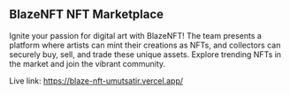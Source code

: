 ## BlazeNFT NFT Marketplace

Ignite your passion for digital art with BlazeNFT! The team presents a platform where artists can mint their creations as NFTs, and collectors can securely buy, sell, and trade these unique assets. Explore trending NFTs in the market and join the vibrant community.

Live link: https://blaze-nft-umutsatir.vercel.app/
